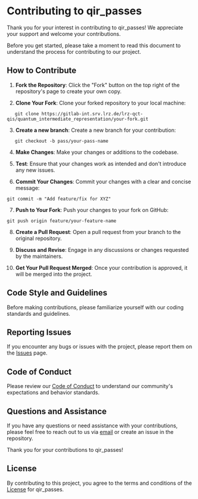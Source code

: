 # Contributing to qir_passes

Thank you for your interest in contributing to qir_passes! We appreciate your support and welcome your contributions.

Before you get started, please take a moment to read this document to understand the process for contributing to our project.

## How to Contribute

1. **Fork the Repository**: Click the "Fork" button on the top right of the repository's page to create your own copy.

2. **Clone Your Fork**: Clone your forked repository to your local machine:
```shell
   git clone https://gitlab-int.srv.lrz.de/lrz-qct-qis/quantum_intermediate_representation/your-fork.git
```

3. **Create a new branch**: Create a new branch for your contribution:
```shell
   git checkout -b pass/your-pass-name
```

4. **Make Changes**: Make your changes or additions to the codebase.

5. **Test**: Ensure that your changes work as intended and don't introduce any new issues.

6. **Commit Your Changes**: Commit your changes with a clear and concise message:
```shell
git commit -m "Add feature/fix for XYZ"
```

7. **Push to Your Fork**: Push your changes to your fork on GitHub:
```shell
git push origin feature/your-feature-name
```

8. **Create a Pull Request**: Open a pull request from your branch to the original repository.

9. **Discuss and Revise**: Engage in any discussions or changes requested by the maintainers.

10. **Get Your Pull Request Merged**: Once your contribution is approved, it will be merged into the project.

## Code Style and Guidelines

Before making contributions, please familiarize yourself with our coding standards and guidelines. 

## Reporting Issues

If you encounter any bugs or issues with the project, please report them on the [Issues](https://gitlab-int.srv.lrz.de/lrz-qct-qis/quantum_intermediate_representation/qir_passes/-/issues) page.

## Code of Conduct

Please review our [Code of Conduct](CODE_OF_CONDUCT.md) to understand our community's expectations and behavior standards.

## Questions and Assistance

If you have any questions or need assistance with your contributions, please feel free to reach out to us via [email](mailto:jorge.echavarria@lrz.de) or create an issue in the repository.

Thank you for your contributions to qir_passes!

## License

By contributing to this project, you agree to the terms and conditions of the [License](LICENSE) for qir_passes.

